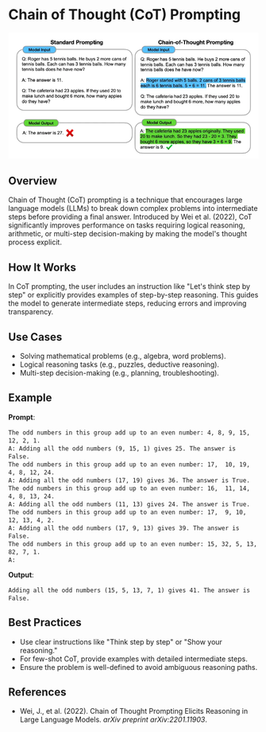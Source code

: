 # Chain of Thought (CoT) Prompting

![Chain of Thought](https://raw.githubusercontent.com/duriri/prompt-engineering/main/patterns/cot.webp)

## Overview

Chain of Thought (CoT) prompting is a technique that encourages large language models (LLMs) to break down complex problems into intermediate steps before providing a final answer. Introduced by Wei et al. (2022), CoT significantly improves performance on tasks requiring logical reasoning, arithmetic, or multi-step decision-making by making the model's thought process explicit.

## How It Works

In CoT prompting, the user includes an instruction like "Let's think step by step" or explicitly provides examples of step-by-step reasoning. This guides the model to generate intermediate steps, reducing errors and improving transparency.

## Use Cases

- Solving mathematical problems (e.g., algebra, word problems).
- Logical reasoning tasks (e.g., puzzles, deductive reasoning).
- Multi-step decision-making (e.g., planning, troubleshooting).

## Example

**Prompt**:
```
The odd numbers in this group add up to an even number: 4, 8, 9, 15, 12, 2, 1.
A: Adding all the odd numbers (9, 15, 1) gives 25. The answer is False.
The odd numbers in this group add up to an even number: 17,  10, 19, 4, 8, 12, 24.
A: Adding all the odd numbers (17, 19) gives 36. The answer is True.
The odd numbers in this group add up to an even number: 16,  11, 14, 4, 8, 13, 24.
A: Adding all the odd numbers (11, 13) gives 24. The answer is True.
The odd numbers in this group add up to an even number: 17,  9, 10, 12, 13, 4, 2.
A: Adding all the odd numbers (17, 9, 13) gives 39. The answer is False.
The odd numbers in this group add up to an even number: 15, 32, 5, 13, 82, 7, 1. 
A:
```

**Output**:
```
Adding all the odd numbers (15, 5, 13, 7, 1) gives 41. The answer is False.
```

## Best Practices

- Use clear instructions like "Think step by step" or "Show your reasoning."
- For few-shot CoT, provide examples with detailed intermediate steps.
- Ensure the problem is well-defined to avoid ambiguous reasoning paths.

## References

- Wei, J., et al. (2022). Chain of Thought Prompting Elicits Reasoning in Large Language Models. *arXiv preprint arXiv:2201.11903*.
